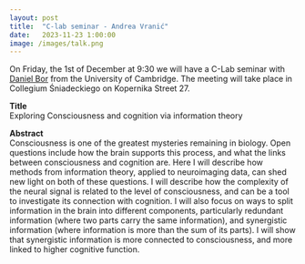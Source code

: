 ```yaml
---
layout: post
title:  "C-lab seminar - Andrea Vranić"
date:   2023-11-23 1:00:00
image: /images/talk.png
---
```


On Friday, the 1st of December at 9:30 we will have a C-Lab seminar with [Daniel Bor](http://www.danielbor.com/) from the University of Cambridge.
The meeting will take place in Collegium Śniadeckiego on Kopernika Street 27.

**Title**  
Exploring Consciousness and cognition via information theory

**Abstract**  
Consciousness is one of the greatest mysteries remaining in biology. Open questions include how the brain supports this process, and what the links between consciousness and cognition are. Here I will describe how methods from information theory, applied to neuroimaging data, can shed new light on both of these questions. I will describe how the complexity of the neural signal is related to the level of consciousness, and can be a tool to investigate its connection with cognition. I will also focus on ways to split information in the brain into different components, particularly redundant information (where two parts carry the same information), and synergistic information (where information is more than the sum of its parts). I will show that synergistic information is more connected to consciousness, and more linked to higher cognitive function.

